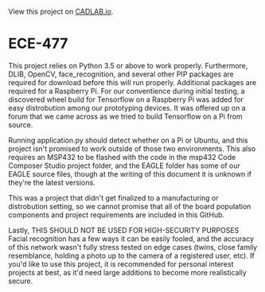 View this project on [CADLAB.io](https://cadlab.io/project/1601). 

# ECE-477

This project relies on Python 3.5 or above to work properly. Furthermore, DLIB, OpenCV, face_recognition, and several other PIP packages are required for download before this will run properly. Additional packages are required for a Raspberry Pi. For our conventience during initial testing, a discovered wheel build for Tensorflow on a Raspberry Pi was added for easy distrobution among our prototyping devices. It was offered up on a forum that we came across as we tried to build Tensorflow on a Pi from source.

Running application.py should detect whether on a Pi or Ubuntu, and this project isn't promised to work outside of those two environments. This also requires an MSP432 to be flashed with the code in  the msp432 Code Composer Studio project folder, and the EAGLE folder has some of our EAGLE source files, though at the writing of this document it is unknown if they're the latest versions.

This was a project that didn't get finalized to a manufacturing or distrobution setting, so we cannot promise that all of the board population components and project requirements are included in this GitHub.

Lastly, THIS SHOULD NOT BE USED FOR HIGH-SECURITY PURPOSES
Facial recognition has a few ways it can be easily fooled, and the accuracy of this network wasn't fully stress tested on edge cases (twins, close family resemblance, holding a photo up to the camera of a registered user, etc). If you'd like to use this project, it is recommended for personal interest projects at best, as it'd need large additions to become more realistically secure.
